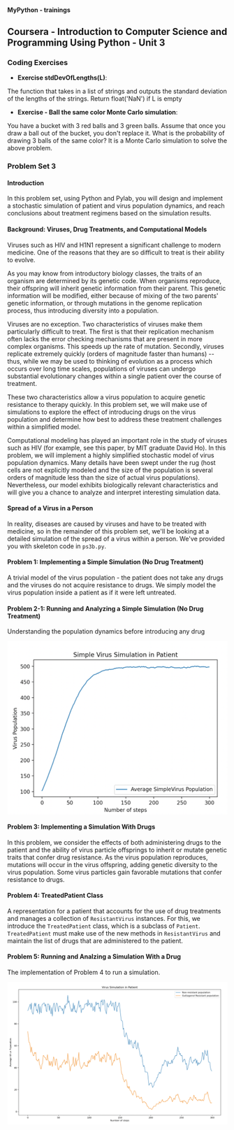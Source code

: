 #### MyPython - trainings

## Coursera - Introduction to Computer Science and Programming Using Python - Unit 3

### Coding Exercises

- **Exercise stdDevOfLengths(L)**:

The function that takes in a list of strings and outputs the standard deviation of the lengths of the strings. Return float('NaN') if L is empty

- **Exercise - Ball the same color Monte Carlo simulation**:

You have a bucket with 3 red balls and 3 green balls. Assume that once you draw a ball out of the bucket, you don't replace it. What is the probability of drawing 3 balls of the same color? It is a Monte Carlo simulation to solve the above problem.

### Problem Set 3

#### Introduction

In this problem set, using Python and Pylab, you will design and implement a stochastic simulation of patient and virus population dynamics, and reach conclusions about treatment regimens based on the simulation results.

#### Background: Viruses, Drug Treatments, and Computational Models

Viruses such as HIV and H1N1 represent a significant challenge to modern medicine. One of the reasons that they are so difficult to treat is their ability to evolve.

As you may know from introductory biology classes, the traits of an organism are determined by its genetic code. When organisms reproduce, their offspring will inherit genetic information from their parent. This genetic information will be modified, either because of mixing of the two parents' genetic information, or through mutations in the genome replication process, thus introducing diversity into a population.

Viruses are no exception. Two characteristics of viruses make them particularly difficult to treat. The first is that their replication mechanism often lacks the error checking mechanisms that are present in more complex organisms. This speeds up the rate of mutation. Secondly, viruses replicate extremely quickly (orders of magnitude faster than humans) -- thus, while we may be used to thinking of evolution as a process which occurs over long time scales, populations of viruses can undergo substantial evolutionary changes within a single patient over the course of treatment.

These two characteristics allow a virus population to acquire genetic resistance to therapy quickly. In this problem set, we will make use of simulations to explore the effect of introducing drugs on the virus population and determine how best to address these treatment challenges within a simplified model.

Computational modeling has played an important role in the study of viruses such as HIV (for example, see this paper, by MIT graduate David Ho). In this problem, we will implement a highly simplified stochastic model of virus population dynamics. Many details have been swept under the rug (host cells are not explicitly modeled and the size of the population is several orders of magnitude less than the size of actual virus populations). Nevertheless, our model exhibits biologically relevant characteristics and will give you a chance to analyze and interpret interesting simulation data.

#### Spread of a Virus in a Person

In reality, diseases are caused by viruses and have to be treated with medicine, so in the remainder of this problem set, we'll be looking at a detailed simulation of the spread of a virus within a person. We've provided you with skeleton code in `ps3b.py`.

#### Problem 1: Implementing a Simple Simulation (No Drug Treatment)

A trivial model of the virus population - the patient does not take any drugs and the viruses do not acquire resistance to drugs. We simply model the virus population inside a patient as if it were left untreated.

#### Problem 2-1: Running and Analyzing a Simple Simulation (No Drug Treatment)

Understanding the population dynamics before introducing any drug

<img src="https://github.com/alexey198631/trainings/blob/main/edx_introduction_to_computational_thinking_and_data_science/Problem_Set_3_Running_and_Analyzing_Simulation/data_files/pr2.png" alt="course picture" width="600" align="center">

#### Problem 3: Implementing a Simulation With Drugs

In this problem, we consider the effects of both administering drugs to the patient and the ability of virus particle offsprings to inherit or mutate genetic traits that confer drug resistance. As the virus population reproduces, mutations will occur in the virus offspring, adding genetic diversity to the virus population. Some virus particles gain favorable mutations that confer resistance to drugs.

#### Problem 4: TreatedPatient Class

A representation for a patient that accounts for the use of drug treatments and manages a collection of `ResistantVirus` instances. For this, we introduce the `TreatedPatient` class, which is a subclass of `Patient`. `TreatedPatient` must make use of the new methods in `ResistantVirus` and maintain the list of drugs that are administered to the patient.

#### Problem 5: Running and Analzing a Simulation With a Drug

The implementation of Problem 4 to run a simulation.

<img src="https://github.com/alexey198631/trainings/blob/main/edx_introduction_to_computational_thinking_and_data_science/Problem_Set_3_Running_and_Analyzing_Simulation/data_files/pr5.png" alt="course picture" width="600" align="center">
